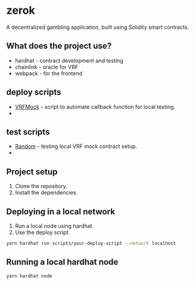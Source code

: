 # zerok

A decentralized gambling application,
built using Solidity smart contracts.  

## What does the project use?

- hardhat - contract development and testing  
- chainlink - oracle for VRF  
- webpack - for the frontend  

## deploy scripts

- [VRFMock](./scripts/VRFMock.ts) - script to automate callback function for local testing.
-

## test scripts

- [Random](./test/Random.ts) - testing local VRF mock contract setup.
-

## Project setup

1. Clone the repository.  
2. Install the dependencies.  

## Deploying in a local network

1. Run a local node using hardhat.
2. Use the deploy script.

```bash
yarn hardhat run scripts/your-deploy-script --network localhost
```

## Running a local hardhat node

```bash
yarn hardhat node
```
